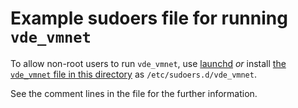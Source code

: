 # Example sudoers file for running `vde_vmnet`

To allow non-root users to run `vde_vmnet`, use [launchd](../launchd) *or*
install [the `vde_vmnet` file in this directory](./vde_vmnet) as `/etc/sudoers.d/vde_vmnet`.

See the comment lines in the file for the further information.
